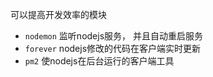 
可以提高开发效率的模块

* `nodemon` 监听nodejs服务， 并且自动重启服务
* `forever` nodejs修改的代码在客户端实时更新
* `pm2` 使nodejs在后台运行的客户端工具